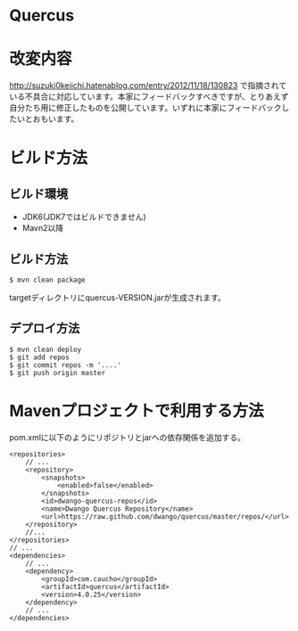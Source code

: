 Quercus
=======

# 改変内容
http://suzuki0keiichi.hatenablog.com/entry/2012/11/18/130823
で指摘されている不具合に対応しています。本家にフィードバックすべきですが、とりあえず自分たち用に修正したものを公開しています。いずれに本家にフィードバックしたいとおもいます。

# ビルド方法
## ビルド環境
- JDK6(JDK7ではビルドできません)
- Mavn2以降

## ビルド方法

    $ mvn clean package

targetディレクトリにquercus-VERSION.jarが生成されます。

## デプロイ方法

    $ mvn clean deploy
    $ git add repos
    $ git commit repos -m '....'
    $ git push origin master

# Mavenプロジェクトで利用する方法
pom.xmlに以下のようにリポジトリとjarへの依存関係を追加する。

    <repositories>
        // ...
        <repository>
            <snapshots>
                <enabled>false</enabled>
            </snapshots>
            <id>dwango-quercus-repos</id>
            <name>Dwango Quercus Repository</name>
            <url>https://raw.github.com/dwango/quercus/master/repos/</url>
        </repository>
        //...
    </repositories>
    // ...
    <dependencies>
        // ...
        <dependency>
            <groupId>com.caucho</groupId>
            <artifactId>quercus</artifactId>
            <version>4.0.25</version>
        </dependency>
        // ...
    </dependencies>